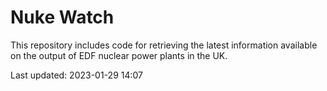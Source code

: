 # Nuke Watch

This repository includes code for retrieving the latest information available on the output of EDF nuclear power plants in the UK.

Last updated: 2023-01-29 14:07